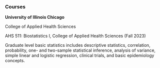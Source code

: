 ### Courses

**University of Illinois Chicago** 

College of Applied Health Sciences

AHS 511: Biostatistics I, College of Applied Health Sciences (Fall 2023) 

Graduate level basic statistics includes descriptive statistics, correlation, probability, one- and two-sample statistical inference, analysis of variance, simple linear and logistic regression, clinical trials, and basic epidemiology concepts. 

